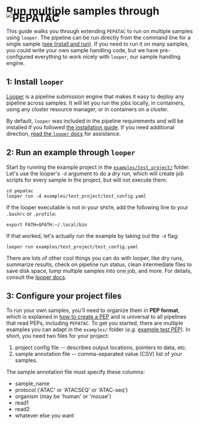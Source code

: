 # Run multiple samples through <img src="../../img/pepatac_logo_black.svg" alt="PEPATAC" class="img-fluid" style="max-height:35px; margin-top:-15px; margin-bottom:-10px">


This guide walks you through extending `PEPATAC` to run on multiple samples using `looper`. The pipeline can be run directly from the command line for a single sample ([see Install and run](../install.md)). If you need to run it on many samples, you could write your own sample handling code, but we have pre-configured everything to work nicely with `looper`, our sample handling engine.

## 1: Install `looper`

[Looper](http://looper.readthedocs.io/) is a pipeline submission engine that makes it easy to deploy any pipeline across samples. It will let you run the jobs locally, in containers, using any cluster resource manager, or in containers on a cluster.

By default, `looper` was included in the pipeline requirements and will be installed if you followed [the installation guide](../install.md). If you need additional direction, [read the `looper` docs](http://looper.databio.org/en/latest/hello-world/) for assistance.

## 2: Run an example through `looper`

Start by running the example project in the [`examples/test_project/`](https://github.com/databio/pepatac/tree/master/examples/test_project) folder. Let's use the looper's `-d` argument to do a *dry run*, which will create job scripts for every sample in the project, but will not execute them:

```
cd pepatac
looper run -d examples/test_project/test_config.yaml
```

If the looper executable is not in your `$PATH`, add the following line to your `.bashrc` or `.profile`:
```
export PATH=$PATH:~/.local/bin
```
If that worked, let's actually run the example by taking out the `-d` flag:

```
looper run examples/test_project/test_config.yaml
```

There are lots of other cool things you can do with looper, like dry runs, summarize results, check on pipeline run status, clean intermediate files to save disk space, lump multiple samples into one job, and more. For details, consult the [looper docs](http://looper.databio.org/).


## 3: Configure your project files

To run your own samples, you'll need to organize them in **PEP format**, which is explained in [how to create a PEP](https://pepkit.github.io/docs/home/) and is universal to all pipelines that read PEPs, including `PEPATAC`. To get you started, there are multiple examples you can adapt in the `examples/` folder (*e.g.* [example test PEP](https://github.com/databio/pepatac/tree/master/examples/test_project)). In short, you need two files for your project:

  1. project config file -- describes output locations, pointers to data, etc.
  2. sample annotation file -- comma-separated value (CSV) list of your samples.

The sample annotation file must specify these columns:

- sample_name
- protocol ('ATAC' or 'ATACSEQ' or 'ATAC-seq')
- organism (may be 'human' or 'mouse')
- read1
- read2
- whatever else you want
